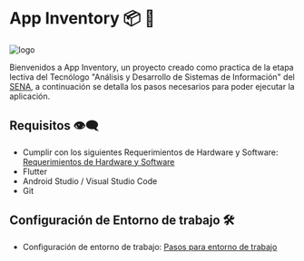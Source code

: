 # App Inventory 📦 📱

![logo](https://user-images.githubusercontent.com/63562180/174454403-d326e210-ce1f-4009-9ae4-20a2aa0b028c.png)


Bienvenidos a App Inventory, un proyecto creado como practica de la etapa lectiva del Tecnólogo "Análisis y Desarrollo de Sistemas de Información" del [SENA](http://oferta.senasofiaplus.edu.co/sofia-oferta/), a continuación se detalla los pasos necesarios para poder ejecutar la aplicación.

## Requisitos 👁‍🗨

- Cumplir con los siguientes Requerimientos de Hardware y Software: [Requerimientos de Hardware y Software](https://platzi.com/clases/1386-flutter/16259-requerimientos-de-hardware-y-software/)
- Flutter
- Android Studio / Visual Studio Code
- Git
 
## Configuración de Entorno de trabajo 🛠

- Configuración de entorno de trabajo: [Pasos para entorno de trabajo](https://giancarlocode.com/tutoriales-de-flutter/como-instalar-flutter-en-windows-10-en-android-studio-y-visual-studio-code/) 


